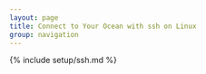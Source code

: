 ```yaml
---
layout: page
title: Connect to Your Ocean with ssh on Linux
group: navigation
---
```

{% include setup/ssh.md %}
